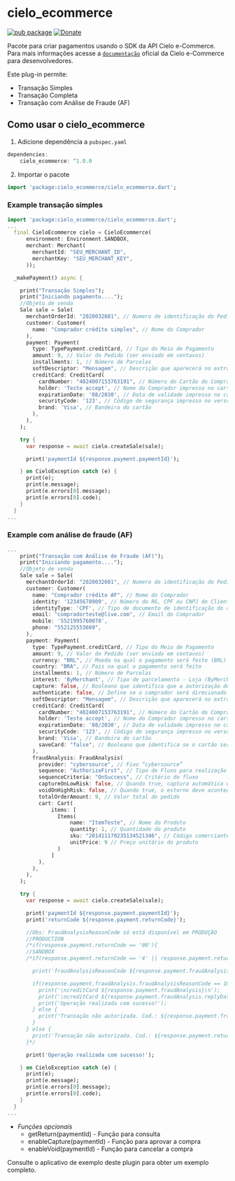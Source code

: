 # cielo_ecommerce

[![pub package](https://img.shields.io/pub/v/cielo_ecommerce?color=blue)](https://pub.dev/packages/cielo_ecommerce)
[![Donate](https://img.shields.io/badge/Donate-PayPal-green.svg)](https://www.paypal.com/cgi-bin/webscr?cmd=_s-xclick&hosted_button_id=QXAGLGQU9LET8&source=url)

Pacote para criar pagamentos usando o SDK da API Cielo e-Commerce. Para mais informações acesse a [`documentação`](https://developercielo.github.io/manual/cielo-ecommerce) oficial da Cielo e-Commerce para desenvolvedores.

Este plug-in permite:
- Transação Simples
- Transação Completa
- Transação com Análise de Fraude (AF)

## Como usar o cielo_ecommerce
1. Adicione dependência a `pubspec.yaml`

```dart
dependencies:
    cielo_ecommerce: ^1.0.0
```

2. Importar o pacote
```dart
import 'package:cielo_ecommerce/cielo_ecommerce.dart';
```

### Example transação simples

``` dart
import 'package:cielo_ecommerce/cielo_ecommerce.dart';
...
  final CieloEcommerce cielo = CieloEcommerce(
      environment: Environment.SANDBOX,
      merchant: Merchant(
        merchantId: "SEU_MERCHANT_ID",
        merchantKey: "SEU_MERCHANT_KEY",
      ));

  _makePayment() async {

    print("Transação Simples");
    print("Iniciando pagamento....");
    //Objeto de venda
    Sale sale = Sale(
      merchantOrderId: "2020032601", // Numero de identificação do Pedido
      customer: Customer(
        name: "Comprador crédito simples", // Nome do Comprador
      ),
      payment: Payment(
        type: TypePayment.creditCard, // Tipo do Meio de Pagamento
        amount: 9, // Valor do Pedido (ser enviado em centavos)
        installments: 1, // Número de Parcelas
        softDescriptor: "Mensagem", // Descrição que aparecerá no extrato do usuário. Apenas 15 caracteres
        creditCard: CreditCard(
          cardNumber: "4024007153763191", // Número do Cartão do Comprador
          holder: 'Teste accept', // Nome do Comprador impresso no cartão
          expirationDate: '08/2030', // Data de validade impresso no cartão
          securityCode: '123', // Código de segurança impresso no verso do cartão
          brand: 'Visa', // Bandeira do cartão
        ),
      ),
    );

    try {
      var response = await cielo.createSale(sale);

      print('paymentId ${response.payment.paymentId}');

    } on CieloException catch (e) {
      print(e);
      print(e.message);
      print(e.errors[0].message);
      print(e.errors[0].code);
    }
  }
...
```

### Example com análise de fraude (AF)

``` dart
...
    print("Transação com Análise de Fraude (AF)");
    print("Iniciando pagamento....");
    //Objeto de venda
    Sale sale = Sale(
      merchantOrderId: "2020032601", // Numero de identificação do Pedido
      customer: Customer(
        name: "Comprador crédito AF", // Nome do Comprador
        identity: '12345678909', // Número do RG, CPF ou CNPJ do Cliente
        identityType: 'CPF', // Tipo de documento de identificação do comprador (CPF ou CNPJ)
        email: "compradorteste@live.com", // Email do Comprador
        mobile: '5521995760078',
        phone: "552125553669",
      ),
      payment: Payment(
        type: TypePayment.creditCard, // Tipo do Meio de Pagamento
        amount: 9, // Valor do Pedido (ser enviado em centavos)
        currency: "BRL", // Moeda na qual o pagamento será feito (BRL)
        country: "BRA", // Pais na qual o pagamento será feito
        installments: 1, // Número de Parcelas
        interest: 'ByMerchant', // Tipo de parcelamento - Loja (ByMerchant) ou Cartão (ByIssuer)
        capture: false, // Booleano que identifica que a autorização deve ser com captura automática
        authenticate: false, // Define se o comprador será direcionado ao Banco emissor para autenticação do cartão
        softDescriptor: "Mensagem", // Descrição que aparecerá no extrato do usuário. Apenas 15 caracteres
        creditCard: CreditCard(
          cardNumber: "4024007153763191", // Número do Cartão do Comprador
          holder: 'Teste accept', // Nome do Comprador impresso no cartão
          expirationDate: '08/2030', // Data de validade impresso no cartão
          securityCode: '123', // Código de segurança impresso no verso do cartão
          brand: 'Visa', // Bandeira do cartão
          saveCard: "false", // Booleano que identifica se o cartão será salvo para gerar o token (CardToken)
        ),
        fraudAnalysis: FraudAnalysis(
          provider: "cybersource", // Fixo “cybersource”
          sequence: "AuthorizeFirst", // Tipo de Fluxo para realização da análise de fraude
          sequenceCriteria: "OnSuccess", // Critério do fluxo
          captureOnLowRisk: false, // Quando true, captura automática quando o risco de fraude for considerado baixo (Accept)
          voidOnHighRisk: false, // Quando true, o estorno deve acontecer automaticamente quando o risco de fraude for considerado alto
          totalOrderAmount: 9, // Valor total do pedido
          cart: Cart(
              items: [
                Items(
                    name: "ItemTeste", // Nome do Produto
                    quantity: 1, // Quantidade do produto
                    sku: "201411170235134521346", // Código comerciante identificador do produto
                    unitPrice: 9 // Preço unitário do produto
                )
              ]
          ),
        ),
      ),
    );

    try {
      var response = await cielo.createSale(sale);

      print('paymentId ${response.payment.paymentId}');
      print('returnCode ${response.payment.returnCode}');

      //Obs: FraudAnalysisReasonCode só está disponível em PRODUÇÂO
      //PRODUCTION
      /*if(response.payment.returnCode == '00'){
      //SANDBOX
      /*if(response.payment.returnCode == '4' || response.payment.returnCode == '6'){

        print('fraudAnalysisReasonCode ${response.payment.fraudAnalysis.fraudAnalysisReasonCode}');

        if(response.payment.fraudAnalysis.fraudAnalysisReasonCode == 100){
          print('\ncreditCard ${response.payment.fraudAnalysis}\n');
          print('\ncreditCard ${response.payment.fraudAnalysis.replyData}\n');
          print('Operação realizada com sucesso!');
        } else {
          print('Transação não autorizada. Cod.: ${response.payment.fraudAnalysis.fraudAnalysisReasonCode}');
        }
      } else {
        print('Transação não autorizada. Cod.: ${response.payment.returnCode}');
      }*/

      print('Operação realizada com sucesso!');

    } on CieloException catch (e) {
      print(e);
      print(e.message);
      print(e.errors[0].message);
      print(e.errors[0].code);
    }
  }
...
```
- *Funções opcionais*
    * getReturn(paymentId) - Função para consulta
    * enableCapture(paymentId) - Função para aprovar a compra
    * enableVoid(paymentId) - Função para cancelar a compra

Consulte o aplicativo de exemplo deste plugin para obter um exemplo completo.
